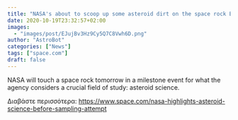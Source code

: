 ```yaml
---
title: "NASA's about to scoop up some asteroid dirt on the space rock Bennu. Scientists are thrilled."
date: 2020-10-19T23:32:57+02:00
images:
  - "images/post/EJujBv3Hz9Cy5Q7C8Vwh6D.png"
author: "AstroBot"
categories: ["News"]
tags: ["space.com"]
draft: false
---
```


NASA will touch a space rock tomorrow in a milestone event for what the agency considers a crucial field of study: asteroid science. 

Διαβάστε περισσότερα: https://www.space.com/nasa-highlights-asteroid-science-before-sampling-attempt
